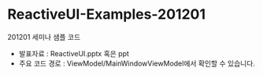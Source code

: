 # ReactiveUI-Examples-201201
201201 세미나 샘플 코드

- 발표자료 : ReactiveUI.pptx 혹은 ppt
- 주요 코드 경로 : ViewModel/MainWindowViewModel에서 확인할 수 있습니다.
